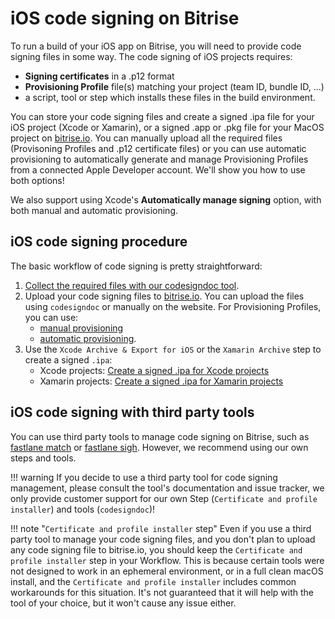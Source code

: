# iOS code signing on Bitrise

To run a build of your iOS app on Bitrise, you will need to provide code signing files in some way. The code signing of iOS projects requires:

* **Signing certificates** in a .p12 format
* **Provisioning Profile** file\(s\) matching your project \(team ID, bundle ID, ...\)
* a script, tool or step which installs these files in the build environment.

You can store your code signing files and create a signed .ipa file for your iOS project \(Xcode or Xamarin\), or a signed .app or .pkg file for your MacOS project on [bitrise.io](https://www.bitrise.io). You can manually upload all the required files \(Provisoning Profiles and .p12 certificate files\) or you can use automatic provisioning to automatically generate and manage Provisioning Profiles from a connected Apple Developer account. We'll show you how to use both options!

We also support using Xcode's **Automatically manage signing** option, with both manual and automatic provisioning.

## iOS code signing procedure

The basic workflow of code signing is pretty straightforward:

1. [Collect the required files with our codesigndoc tool](https://github.com/OrganizationDummy/devcenter/tree/acf5f40e38b6dcf6fe62e839a4c04acb31fdebd2/code-signing/ios-code-signing/collecting-files-with-codesigndoc/README.md).
2. Upload your code signing files to [bitrise.io](https://www.bitrise.io). You can upload the files using `codesigndoc` or manually on the website. For Provisioning Profiles, you can use:
   * [manual provisioning](https://github.com/OrganizationDummy/devcenter/tree/acf5f40e38b6dcf6fe62e839a4c04acb31fdebd2/code-signing/ios-code-signing/ios-manual-provisioning/README.md)
   * [automatic provisioning](https://github.com/OrganizationDummy/devcenter/tree/acf5f40e38b6dcf6fe62e839a4c04acb31fdebd2/code-signing/ios-code-signing/ios-auto-provisioning/README.md).
3. Use the `Xcode Archive & Export for iOS` or the `Xamarin Archive` step to create a signed `.ipa`:
   * Xcode projects: [Create a signed .ipa for Xcode projects](https://github.com/OrganizationDummy/devcenter/tree/acf5f40e38b6dcf6fe62e839a4c04acb31fdebd2/code-signing/ios-code-signing/create-signed-ipa-for-xcode/README.md)
   * Xamarin projects: [Create a signed .ipa for Xamarin projects](https://github.com/OrganizationDummy/devcenter/tree/acf5f40e38b6dcf6fe62e839a4c04acb31fdebd2/code-signing/ios-code-signing/create-signed-ipa-for-xamarin/README.md)

## iOS code signing with third party tools

You can use third party tools to manage code signing on Bitrise, such as [fastlane match](https://github.com/fastlane/fastlane/tree/master/match) or [fastlane sigh](https://github.com/fastlane/fastlane/tree/master/sigh). However, we recommend using our own steps and tools.

!!! warning If you decide to use a third party tool for code signing management, please consult the tool's documentation and issue tracker, we only provide customer support for our own Step \(`Certificate and profile installer`\) and tools \(`codesigndoc`\)!

!!! note "`Certificate and profile installer` step" Even if you use a third party tool to manage your code signing files, and you don't plan to upload any code signing file to bitrise.io, you should keep the `Certificate and profile installer` step in your Workflow. This is because certain tools were not designed to work in an ephemeral environment, or in a full clean macOS install, and the `Certificate and profile installer` includes common workarounds for this situation. It's not guaranteed that it will help with the tool of your choice, but it won't cause any issue either.

